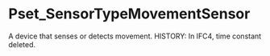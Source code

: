 # Pset_SensorTypeMovementSensor

A device that senses or detects movement. HISTORY: In IFC4, time constant deleted.
